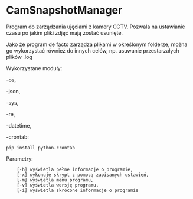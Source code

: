 # CamSnapshotManager
Program do zarządzania ujęciami z kamery CCTV.
Pozwala na ustawianie czasu po jakim pliki zdjęć mają zostać usunięte.

Jako że program de facto zarządza plikami w określonym folderze, można go wykorzystać również do innych celów, np. usuwanie przestarzałych plików .log


Wykorzystane moduły:

-os,

-json,

-sys,

-re,

-datetime,

-crontab:

    pip install python-crontab
    
Parametry:

        [-h] wyświetla pełne informacje o programie,
        [-x] wykonuje skrypt z pomocą zapisanych ustawień,
        [-m] wyświetla menu programu,
        [-v] wyświetla wersję programu,
        [-i] wyświetla skrócone informacje o programie
